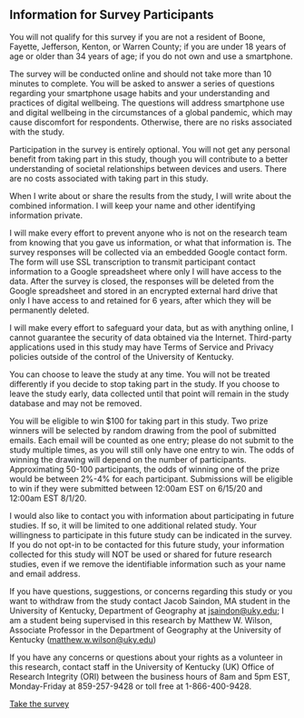 ## Information for Survey Participants

You will not qualify for this survey if you are not a resident of Boone, Fayette, Jefferson, Kenton, or Warren County; if you are under 18 years of age or older than 34 years of age; if you do not own and use a smartphone.

The survey will be conducted online and should not take more than 10 minutes to complete. You will be asked to answer a series of questions regarding your smartphone usage habits and your understanding and practices of digital wellbeing. The questions will address smartphone use and digital wellbeing in the circumstances of a global pandemic, which may cause discomfort for respondents. Otherwise, there are no risks associated with the study.

Participation in the survey is entirely optional. You will not get any personal benefit from taking part in this study, though you will contribute to a better understanding of societal relationships between devices and users. There are no costs associated with taking part in this study.

When I write about or share the results from the study, I will write about the combined information. I will keep your name and other identifying information private.

I will make every effort to prevent anyone who is not on the research team from knowing that you gave us information, or what that information is. The survey responses will be collected via an embedded Google contact form. The form will use SSL transcription to transmit participant contact information to a Google spreadsheet where only I will have access to the data. After the survey is closed, the responses will be deleted from the Google spreadsheet and stored in an encrypted external hard drive that only I have access to and retained for 6 years, after which they will be permanently deleted.

I will make every effort to safeguard your data, but as with anything online, I cannot guarantee the security of data obtained via the Internet. Third-party applications used in this study may have Terms of Service and Privacy policies outside of the control of the University of Kentucky. 

You can choose to leave the study at any time. You will not be treated differently if you decide to stop taking part in the study. If you choose to leave the study early, data collected until that point will remain in the study database and may not be removed. 

You will be eligible to win $100 for taking part in this study. Two prize winners will be selected by random drawing from the pool of submitted emails. Each email will be counted as one entry; please do not submit to the study multiple times, as you will still only have one entry to win. The odds of winning the drawing will depend on the number of participants. Approximating 50-100 participants, the odds of winning one of the prize would be between 2%-4% for each participant. Submissions will be eligible to win if they were submitted between 12:00am EST on 6/15/20 and 12:00am EST 8/1/20.

I would also like to contact you with information about participating in future studies. If so, it will be limited to one additional related study. Your willingness to participate in this future study can be indicated in the survey. If you do not opt-in to be contacted for this future study, your information collected for this study will NOT be used or shared for future research studies, even if we remove the identifiable information such as your name and email address. 

If you have questions, suggestions, or concerns regarding this study or you want to withdraw from the study contact Jacob Saindon, MA student in the University of Kentucky, Department of Geography at jsaindon@uky.edu; I am a student being supervised in this research by Matthew W. Wilson, Associate Professor in the Department of Geography at the University of Kentucky (matthew.w.wilson@uky.edu)

If you have any concerns or questions about your rights as a volunteer in this research, contact staff in the University of Kentucky (UK) Office of Research Integrity (ORI) between the business hours of 8am and 5pm EST, Monday-Friday at 859-257-9428 or toll free at 1-866-400-9428.


<a href="https://jacographer.github.io/survey/">Take the survey</a>
